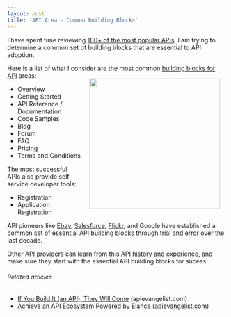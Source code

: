 ```yaml
---
layout: post
title: 'API Area - Common Building Blocks'
---
```

I have spent time reviewing <a title="100+ Most Popular APIs" href="http://www.programmableweb.com/apis/directory/1?sort=mashups">100+ of the most popular APIs</a>.   I am trying to determine a common set of building blocks that are essential to API adoption.<p></p>
Here is a list of what I consider are the most common <a title="Building Blocks for API" href="http://www.apievangelist.com/ecosystem-building-blocks.php">building blocks for API</a> areas:
<img style="padding: 15px;" src="http://kinlane-productions.s3.amazonaws.com/api-evangelist/building blocks.jpg" alt="" width="300" align="right" />
<ul class="mainlist">
	<li>Overview</li>
	<li>Getting Started</li>
	<li>API Reference / Documentation</li>
	<li>Code Samples</li>
	<li>Blog</li>
	<li>Forum</li>
	<li>FAQ</li>
	<li>Pricing</li>
	<li>Terms and Conditions</li>
</ul>
The most successful APIs also provide self-service developer tools:
<ul class="mainlist">
	<li>Registration</li>
	<li>Application Registration</li>
</ul>
API pioneers like <a title="Ebay" href="http://blog.apievangelist.com/2011/01/26/history-of-apis-ebay/">Ebay</a>, <a title="Salesforce" href="http://blog.apievangelist.com/2011/01/28/history-of-apis-salesforce-com/">Salesforce</a>, <a title="Flickr" href="http://blog.apievangelist.com/2011/02/09/history-of-apis-flickr-api/">Flickr</a>, and Google have established a common set of essential API building blocks through trial and error over the last decade.<p></p>
Other API providers can learn from this <a title="API History" href="http://blog.apievangelist.com/2011/02/10/history-of-apis-birth-through-social/">API history</a> and experience, and make sure they start with the essential API building blocks for sucess.
<h6 class="zemanta-related-title" style="font-size: 1em;">Related articles</h6>
<ul class="zemanta-article-ul">
	<li class="zemanta-article-ul-li"><a href="http://blog.apievangelist.com/2011/02/28/if-you-build-it-they-will-come/">If You Build It (an API), They Will Come</a> (apievangelist.com)</li>
	<li class="zemanta-article-ul-li"><a href="http://blog.apievangelist.com/2011/02/28/achieve-an-api-ecosystem-with-powered-by-elance/">Achieve an API Ecosystem Powered by Elance</a> (apievangelist.com)</li>
</ul>

